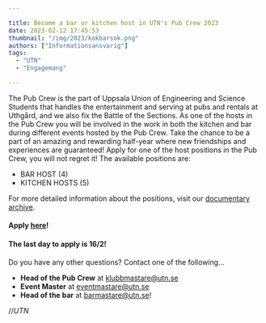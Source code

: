 ```yaml
---

title: Become a bar or kitchen host in UTN's Pub Crew 2023
date: 2023-02-12 17:45:53
thumbnail: "/img/2023/kokbarsok.png"
authors: ["Informationsansvarig"]
tags: 
  - "UTN"
  - "Engagemang"

---
```

The Pub Crew is the part of Uppsala Union of Engineering and Science Students that handles the entertainment and serving at pubs and rentals at Uthgård, and we also fix the Battle of the Sections. As one of the hosts in the Pub Crew you will be involved in the work in both the kitchen and bar during different events hosted by the Pub Crew.
Take the chance to be a part of an amazing and rewarding half-year where new friendships and experiences are guaranteed! Apply for one of the host positions in the Pub Crew, you will not regret it!
The available positions are:

* BAR HOST (4)
* KITCHEN HOSTS (5)

For more detailed information about the positions, visit our [documentary archive](https://drive.google.com/drive/folders/0B8uSEPFZ2uc7YzhsbEtCeC1BN3c?resourcekey=0-ZhQ5XYFgfsc3tKaS-k_AuQ&usp=sharing).


#### Apply [here](https://apply.utn.se)! 
#### The last day to apply is 16/2!

Do you have any other questions? Contact one of the following...
* **Head of the Pub Crew** at klubbmastare@utn.se
* **Event Master** at eventmastare@utn.se 
* **Head of the bar** at barmastare@utn.se!

//*UTN*